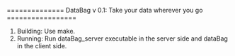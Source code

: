 ============== DataBag v 0.1:  Take your data wherever you go =================


1) Building:
    Use make.
2) Running:
    Run dataBag_server executable in the server side and dataBag in the client side.